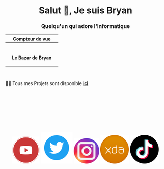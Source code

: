 <h1 align="center"> Salut 👋, Je suis Bryan </h1>
<h3 align="center"> Quelqu'un qui adore l'Informatique </h3>

<div align="center">
  
|     | Compteur de vue |     |
|-----|-----------------|-----|
|     |<img src="https://profile-counter.glitch.me/LeBazarDeBryan/count.svg" alt="" />|
|     |<p align="center">**Le Bazar de Bryan**</p>|     |

<img src="https://github-readme-stats.vercel.app/api/top-langs/?username=LeBazarDeBryan&locale=fr&theme=tokyonight&hide_border=true&border_radius=50&include_all_commits=false&count_private=false" alt="" /><br />

</div>

👨‍💻 Tous mes Projets sont disponible [**ici**](https://github.com/LeBazarDeBryan?tab=repositories)

<br>

<div align="center">
<img src="https://github-readme-stats.vercel.app/api?username=LeBazarDeBryan&locale=fr&theme=tokyonight&hide_border=true&border_radius=50&include_all_commits=false&count_private=false" alt="" />
<img src="https://github-readme-streak-stats.herokuapp.com?user=LeBazarDeBryan&theme=tokyonight-duo&hide_border=true&border_radius=50&locale=fr&date_format=j%2Fn%5B%2FY%5D" alt="" />
</div>

<br></br>
<br></br>

<p align="center">
<a href="https://www.youtube.com/channel/UCRtAi_cDRcaJ1mgpqckNCbw"><img src="images/youtube.png" height="85" width="85" /></a>
<a href="https://twitter.com/N0ub4xOfficiel"><img src="images/twitter.png" height="100" width="100" /></a>
<a href="https://www.instagram.com/le_bazar_de_bryan"><img src="images/instagram.png" height="80" width="80" /></a>
<a href="https://forum.xda-developers.com/m/n0ub4x.11771617"><img src="images/xda.png" height="90" width="90" /></a>
<a href="https://www.tiktok.com/@lebazardebryan_"><img src="images/tiktok.png" height="90" width="90" /></a>
</p>
